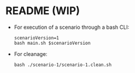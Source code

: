 # README (WIP)

* For execution of a scenario through a bash CLI:
  ```
  scenarioVersion=1
  bash main.sh $scenarioVersion
  ```

* For cleanage:
  ```
  bash ./scenario-1/scenario-1.clean.sh
  ```
 